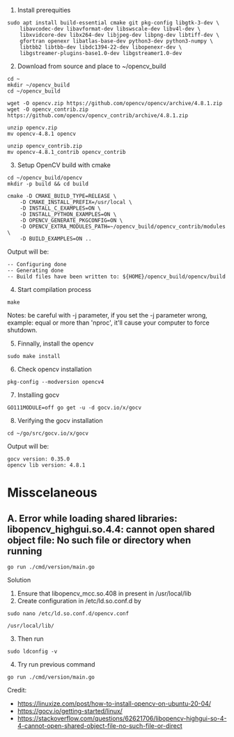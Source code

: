 1. Install prerequities
```
sudo apt install build-essential cmake git pkg-config libgtk-3-dev \
    libavcodec-dev libavformat-dev libswscale-dev libv4l-dev \
    libxvidcore-dev libx264-dev libjpeg-dev libpng-dev libtiff-dev \
    gfortran openexr libatlas-base-dev python3-dev python3-numpy \
    libtbb2 libtbb-dev libdc1394-22-dev libopenexr-dev \
    libgstreamer-plugins-base1.0-dev libgstreamer1.0-dev
```

2. Download from source and place to ~/opencv_build
```
cd ~
mkdir ~/opencv_build
cd ~/opencv_build

wget -O opencv.zip https://github.com/opencv/opencv/archive/4.8.1.zip
wget -O opencv_contrib.zip https://github.com/opencv/opencv_contrib/archive/4.8.1.zip

unzip opencv.zip
mv opencv-4.8.1 opencv

unzip opencv_contrib.zip
mv opencv-4.8.1_contrib opencv_contrib
```

3. Setup OpenCV build with cmake
```
cd ~/opencv_build/opencv
mkdir -p build && cd build

cmake -D CMAKE_BUILD_TYPE=RELEASE \
    -D CMAKE_INSTALL_PREFIX=/usr/local \
    -D INSTALL_C_EXAMPLES=ON \
    -D INSTALL_PYTHON_EXAMPLES=ON \
    -D OPENCV_GENERATE_PKGCONFIG=ON \
    -D OPENCV_EXTRA_MODULES_PATH=~/opencv_build/opencv_contrib/modules \
    -D BUILD_EXAMPLES=ON ..
```

Output will be:
```
-- Configuring done
-- Generating done
-- Build files have been written to: ${HOME}/opencv_build/opencv/build
```

4. Start compilation process
```
make 
```
Notes: be careful with -j parameter, if you set the -j parameter wrong, example: equal or more than 'nproc', it'll cause your computer to force shutdown. 

5. Finnally, install the opencv
```
sudo make install
```

6. Check opencv installation
```
pkg-config --modversion opencv4
```

7. Installing gocv
```
GO111MODULE=off go get -u -d gocv.io/x/gocv
```

8. Verifying the gocv installation
```
cd ~/go/src/gocv.io/x/gocv
```

Output will be:
```
gocv version: 0.35.0
opencv lib version: 4.8.1
```

# Misscelaneous 
## A. Error while loading shared libraries: libopencv_highgui.so.4.4: cannot open shared object file: No such file or directory when running
```
go run ./cmd/version/main.go
```
Solution
1. Ensure that libopencv_mcc.so.408 in present in /usr/local/lib
2. Create configuration in /etc/ld.so.conf.d by
```
sudo nano /etc/ld.so.conf.d/opencv.conf

/usr/local/lib/
```
3. Then run
```
sudo ldconfig -v
```
4. Try run previous command
```
go run ./cmd/version/main.go
```

   
Credit:
- https://linuxize.com/post/how-to-install-opencv-on-ubuntu-20-04/
- https://gocv.io/getting-started/linux/
- https://stackoverflow.com/questions/62621706/libopencv-highgui-so-4-4-cannot-open-shared-object-file-no-such-file-or-direct
